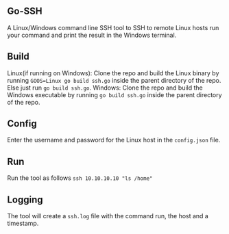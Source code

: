 ## Go-SSH
A Linux/Windows command line SSH tool to SSH to remote Linux hosts run your command and print the result in the Windows terminal.

## Build
Linux(if running on Windows): Clone the repo and build the Linux binary by running `GOOS=Linux go build ssh.go` inside the parent directory of the repo. Else just run `go build ssh.go`.
Windows: Clone the repo and build the Windows executable by running `go build ssh.go` inside the parent directory of the repo.

## Config
Enter the username and password for the Linux host in the `config.json` file.

## Run
Run the tool as follows `ssh 10.10.10.10 "ls /home"`

## Logging
The tool will create a `ssh.log` file with the command run, the host and a timestamp.
